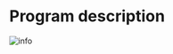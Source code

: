 
# Program description

![info](https://user-images.githubusercontent.com/61290534/104106725-524f7880-5285-11eb-92d4-445daecf2ebe.png)

